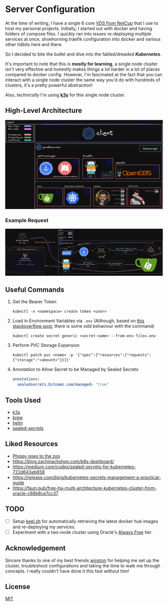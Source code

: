 # Server Configuration

At the time of writing, I have a single 6 core [VDS from NetCup](https://www.netcup.eu/vserver/) that I use to host my personal
projects. Initially, I started out with docker and having folders of compose
files. I quickly ran into issues re-deploying multiple services at once,
shoehorning traefik configuration into docker and various other tidbits here and
there.

So I decided to bite the bullet and dive into the fabled/dreaded
_**Kubernetes**_.

It's important to note that this is **mostly for learning**, a single node
cluster isn't very effective and honestly makes things a lot harder in a lot of
places compared to docker config. However, I'm fascinated at the fact that you
can interact with a single node cluster the same way you'd do with hundreds of
clusters, it's a pretty powerful abstraction!

Also, _technically_ I'm using [**k3s**](https://k3s.io/) for this single node
cluster.

## High-Level Architecture

![server-architecture](assets/server-architecture.png)

### Example Request

![gitea-example-request](assets/gitea-example.png)

## Useful Commands

1. Get the Bearer Token

   ```shell
   kubectl -n <namespace> create token <user>
   ```

2. Load in Environment Variables via `.env` (Although, based on
   [this stackoverflow post](https://stackoverflow.com/questions/51419102/is-it-possible-to-source-a-env-file-to-create-kubernetes-secrets),
   there is some odd behaviour with the command)

   ```shell
   kubectl create secret generic <secret-name> --from-env-file=.env
   ```

3. Perform PVC Storage Expansion

   ```shell
   kubectl patch pvc <name> -p '{"spec":{"resources":{"requests":{"storage":"<amount>"}}}}'
   ```

4. Annotation to Allow Secret to be Managed by Sealed Secrets

   ```yaml
   annotations:
     sealedsecrets.bitnami.com/managed: "true"
   ```

## Tools Used

- [k3s](https://k3s.io/)
- [krew](https://krew.sigs.k8s.io/)
- [helm](https://helm.sh/)
- [sealed-secrets](https://sealed-secrets.netlify.app/)

## Liked Resources

- [Phippy goes to the zoo](https://www.youtube.com/watch?v=R9-SOzep73w&t=353s)
- https://blog.zachinachshon.com/k8s-dashboard/
- https://medium.com/codex/sealed-secrets-for-kubernetes-722d643eb658
- https://release.com/blog/kubernetes-secrets-management-a-practical-guide
- https://faun.pub/free-ha-multi-architecture-kubernetes-cluster-from-oracle-c66b8ce7cc37

## TODO

- [ ] Setup [keel.sh](https://keel.sh/) for automatically retrieving the latest
      docker hub images and re-deploying my services.
- [ ] Experiment with a two-node cluster using Oracle's [Always Free](https://docs.oracle.com/en-us/iaas/Content/FreeTier/freetier_topic-Always_Free_Resources.htm) tier.

## Acknowledgement

Sincere thanks to one of my best friends
[winston](https://github.com/nekowinston) for helping me set up the cluster,
troubleshoot configurations and taking the time to walk me through concepts. I
really couldn't have done it this fast without him!

## License

[MIT](LICENSE)
